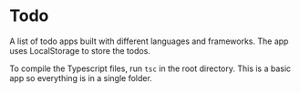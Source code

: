 # Todo

A list of todo apps built with different languages and frameworks. The app uses LocalStorage to store the todos.

To compile the Typescript files, run `tsc` in the root directory. This is a basic app so everything is in a single folder.

